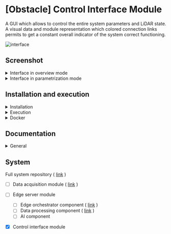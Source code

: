 # [Obstacle] Control Interface Module

A GUI which allows to control the entire system parameters and LiDAR state. A visual data and module representation which colored connection links permits to get a constant overall indicator of the system correct functioning.

![interface](https://user-images.githubusercontent.com/80487132/220367992-841cc94d-d435-4f4b-b6bd-a337ed361d89.png)

## Screenshot

<details><summary>Interface in overview mode</summary>

![interface](https://user-images.githubusercontent.com/80487132/219006210-2c3af6c4-6d43-419f-b1b6-e4e7b6dadc1b.png)

</details>

<details><summary>Interface in parametrization mode</summary>

![goc](https://user-images.githubusercontent.com/80487132/219006474-95940c39-7463-43ec-a713-f6e97296df4c.png)

</details>

## Installation and execution

<details><summary>Installation</summary>

Simply run the script file
```
./install.sh
```
In the program directory.

</details>
<details><summary>Execution</summary>

Three options are possible to start the program
- In parametrization mode
```
sudo python3 main.py --param
```
- In overview mode
```
sudo python3 main.py --overview
```
- In overview and fullscreen mode
```
sudo python3 main.py --fullscreen
```

Or you can start directly in parametrization mode by the command
```
./run.sh
```

</details>
<details><summary>Docker</summary>

You can use a docker image with:

```
cd docker
./build.sh
./run.sh
```

</details>

## Documentation

<details><summary>General</summary>

- The more important parameters could be changed in the ```config``` JSON file.

- A manual switch between overview and parametrization mode can be made at runtime in the ```Menu``` and then ```mode``` onglet.

- At system start, when all systems are initialized a small configuration step is generally necessary. For example, setting the different IP for each components have to be done either in the ```config``` file or directly on the interface.

- The file responsible for the IP addresses, like adding new one or delete one old, is the ```wallet.txt``` file in the ```src``` folder. You can either modify the list of IP addresses either on the file or on the interface on the Wallet menu.

</details>

## System

Full system repository ( [link](https://github.com/nsviel/Obstacle_detection_system) )
- [ ] Data acquisition module ( [link](https://github.com/nsviel/-Obstacle-Data_acquisition_module) )
- [ ] Edge server module 
  - [ ] Edge orchestrator component ( [link](https://github.com/nsviel/-Obstacle-Edge_orchestrator_component) )
  - [ ] Data processing component ( [link](https://github.com/nsviel/-Obstacle-Data_processing_component) )
  - [ ] AI component
- [x] Control interface module




